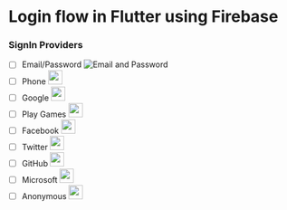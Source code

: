 <!-- markdownlint-disable MD001 -->
<!-- markdownlint-disable MD033 -->

# Login flow in Flutter using Firebase

### SignIn Providers

- [ ] Email/Password ![Email and Password](https://www.gstatic.com/mobilesdk/160409_mobilesdk/images/auth_service_email.svg)
- [ ] Phone <img src="https://www.gstatic.com/mobilesdk/170501_mobilesdk/auth_service_phone.svg" height="25" width="25">
- [ ] Google <img src="https://www.gstatic.com/mobilesdk/160512_mobilesdk/auth_service_google.svg" height="25" width="25">
- [ ] Play Games <img src="https://www.gstatic.com/mobilesdk/171005_mobilesdk/auth_service_play_games.svg" height="25" width="25">
- [ ] Facebook <img src="https://www.gstatic.com/mobilesdk/160409_mobilesdk/images/auth_service_facebook.svg" height="25" width="25">
- [ ] Twitter <img src="https://www.gstatic.com/mobilesdk/160409_mobilesdk/images/auth_service_twitter.svg" height="25" width="25">
- [ ] GitHub <img src="https://www.gstatic.com/mobilesdk/160409_mobilesdk/images/auth_service_github.svg" height="25" width="25">
- [ ] Microsoft <img src="https://www.gstatic.com/mobilesdk/170404_mobilesdk/auth_service_mslive.svg" height="25" width="25">
- [ ] Anonymous <img src="https://www.gstatic.com/mobilesdk/160409_mobilesdk/images/auth_service_anonymous.svg" height="25" width="25">

<!-- ##### I don't have a Mac so excuse me for not including Apple and Game Center login -->
